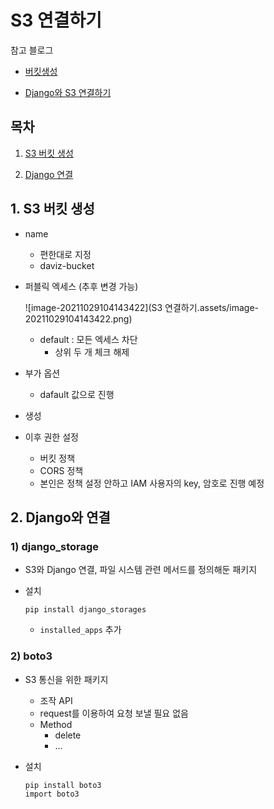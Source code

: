# S3 연결하기

참고 블로그

- [버킷생성](https://bamdule.tistory.com/177)

- [Django와 S3 연결하기](https://nachwon.github.io/django-deploy-7-s3/)

## 목차

1) [S3 버킷 생성]()

2) [Django 연결]()



## 1. S3 버킷 생성

- name 

  - 편한대로 지정
  - daviz-bucket

- 퍼블릭 엑세스 (추후 변경 가능)

  ![image-20211029104143422](S3 연결하기.assets/image-20211029104143422.png)

  - default : 모든 엑세스 차단
    - 상위 두 개 체크 해제

- 부가 옵션 

  - dafault 값으로 진행

- 생성

- 이후 권한 설정

  - 버킷 정책
  - CORS 정책
  - 본인은 정책 설정 안하고 IAM 사용자의 key, 암호로 진행 예정

  

## 2. Django와 연결

### 1) django_storage 

- S3와 Django 연결, 파일 시스템 관련 메서드를 정의해둔 패키지

- 설치

  ```
  pip install django_storages
  ```

  - `installed_apps` 추가

### 2) boto3 

- S3 통신을 위한 패키지
  - 조작 API 
  - request를 이용하여 요청 보낼 필요 없음
  - Method
    - delete
    - ...

- 설치 

  ```
  pip install boto3
  import boto3
  ```

  

